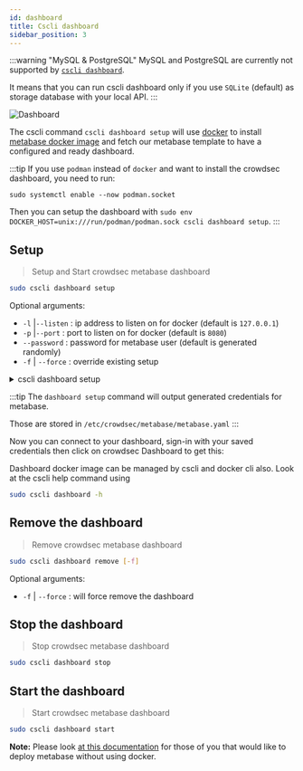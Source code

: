 ```yaml
---
id: dashboard
title: Cscli dashboard
sidebar_position: 3
---
```


:::warning "MySQL & PostgreSQL"
MySQL and PostgreSQL are currently not supported by [`cscli dashboard`](/cscli/cscli_dashboard.md). 

It means that you can run cscli dashboard only if you use `SQLite` (default) as storage database with your local API.
:::

![Dashboard](/img/metabase.png)

The cscli command `cscli dashboard setup` will use [docker](https://docs.docker.com/get-docker/) to install [metabase docker image](https://hub.docker.com/r/metabase/metabase/) and fetch our metabase template to have a configured and ready dashboard. 

:::tip
If you use `podman` instead of `docker` and want to install the crowdsec dashboard, you need to run:

	sudo systemctl enable --now podman.socket

Then you can setup the dashboard with `sudo env DOCKER_HOST=unix:///run/podman/podman.sock cscli dashboard setup`.
:::

## Setup
> Setup and Start crowdsec metabase dashboard

```bash
sudo cscli dashboard setup
```

Optional arguments:

 - `-l` |`--listen` : ip address to listen on for docker (default is `127.0.0.1`)
 - `-p` |`--port` : port to listen on for docker (default is `8080`)
 - `--password` : password for metabase user (default is generated randomly)
 - `-f` | `--force` : override existing setup



<details>
  <summary>cscli dashboard setup</summary>

```bash
INFO[0000] Pulling docker image metabase/metabase       
...........
INFO[0002] creating container '/crowdsec-metabase'      
INFO[0002] Waiting for metabase API to be up (can take up to a minute) 
..............
INFO[0051] Metabase is ready                            

	URL       : 'http://127.0.0.1:3000'
	username  : 'crowdsec@crowdsec.net'
	password  : '<RANDOM_PASSWORD>'

```
</details>

:::tip
The `dashboard setup` command will output generated credentials for metabase.

Those are stored in `/etc/crowdsec/metabase/metabase.yaml`
:::

Now you can connect to your dashboard, sign-in with your saved credentials then click on crowdsec Dashboard to get this:


Dashboard docker image can be managed by cscli and docker cli also. Look at the cscli help command using

```bash
sudo cscli dashboard -h
```

## Remove the dashboard
> Remove crowdsec metabase dashboard

```bash
sudo cscli dashboard remove [-f]
```
Optional arguments:

- `-f` | `--force` : will force remove the dashboard

## Stop the dashboard
> Stop crowdsec metabase dashboard

```bash
sudo cscli dashboard stop
```

## Start the dashboard
> Start crowdsec metabase dashboard

```bash
sudo cscli dashboard start
```

**Note:** Please look [at this documentation](/blog/metabase_without_docker) for those of you that would like to deploy metabase without using docker.


